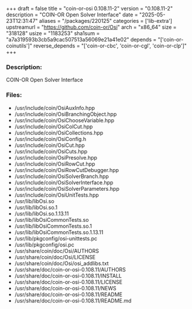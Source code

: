 +++
draft = false
title = "coin-or-osi 0.108.11-2"
version = "0.108.11-2"
description = "COIN-OR Open Solver Interface"
date = "2025-05-23T12:31:47"
aliases = "/packages/220125"
categories = ['lib-extra']
upstreamurl = "https://github.com/coin-or/Osi"
arch = "x86_64"
size = "318128"
usize = "1183253"
sha1sum = "a7a319593b3cb5a9cac507513a56069e21a41e02"
depends = "['coin-or-coinutils']"
reverse_depends = "['coin-or-cbc', 'coin-or-cgl', 'coin-or-clp']"
+++
### Description: 
COIN-OR Open Solver Interface

### Files: 
* /usr/include/coin/OsiAuxInfo.hpp
* /usr/include/coin/OsiBranchingObject.hpp
* /usr/include/coin/OsiChooseVariable.hpp
* /usr/include/coin/OsiColCut.hpp
* /usr/include/coin/OsiCollections.hpp
* /usr/include/coin/OsiConfig.h
* /usr/include/coin/OsiCut.hpp
* /usr/include/coin/OsiCuts.hpp
* /usr/include/coin/OsiPresolve.hpp
* /usr/include/coin/OsiRowCut.hpp
* /usr/include/coin/OsiRowCutDebugger.hpp
* /usr/include/coin/OsiSolverBranch.hpp
* /usr/include/coin/OsiSolverInterface.hpp
* /usr/include/coin/OsiSolverParameters.hpp
* /usr/include/coin/OsiUnitTests.hpp
* /usr/lib/libOsi.so
* /usr/lib/libOsi.so.1
* /usr/lib/libOsi.so.1.13.11
* /usr/lib/libOsiCommonTests.so
* /usr/lib/libOsiCommonTests.so.1
* /usr/lib/libOsiCommonTests.so.1.13.11
* /usr/lib/pkgconfig/osi-unittests.pc
* /usr/lib/pkgconfig/osi.pc
* /usr/share/coin/doc/Osi/AUTHORS
* /usr/share/coin/doc/Osi/LICENSE
* /usr/share/coin/doc/Osi/osi_addlibs.txt
* /usr/share/doc/coin-or-osi-0.108.11/AUTHORS
* /usr/share/doc/coin-or-osi-0.108.11/INSTALL
* /usr/share/doc/coin-or-osi-0.108.11/LICENSE
* /usr/share/doc/coin-or-osi-0.108.11/NEWS
* /usr/share/doc/coin-or-osi-0.108.11/README
* /usr/share/doc/coin-or-osi-0.108.11/README.md
